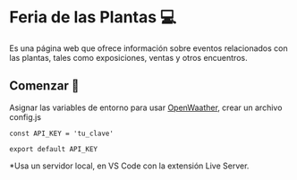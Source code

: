 # Feria de las Plantas 💻

Es una página web que ofrece información sobre eventos relacionados con las plantas, tales como exposiciones, ventas y otros encuentros. 

## Comenzar 🚀

Asignar las variables de entorno para usar [OpenWaather](https://openweathermap.org/),  crear un archivo config.js

```text
const API_KEY = 'tu_clave'

export default API_KEY
```

*Usa un servidor local, en VS Code con la extensión Live Server.

